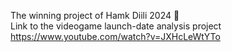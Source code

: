 The winning project of Hamk Diili 2024 🎉 <br>
Link to the videogame launch-date analysis project
https://www.youtube.com/watch?v=JXHcLeWtYTo
